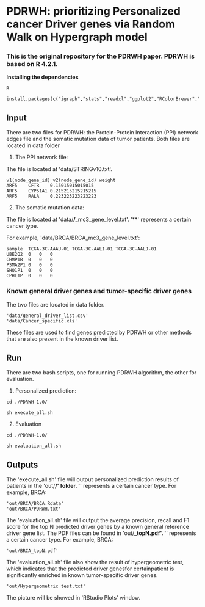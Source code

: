 # PDRWH: prioritizing Personalized cancer Driver genes via Random Walk on Hypergraph model

### This is the original repository for the PDRWH paper. PDRWH is based on R 4.2.1.

**Installing the dependencies**

```
R

install.packages(c("igraph","stats","readxl","ggplot2","RColorBrewer","reshape2","dplyr"))

```

## **Input**

There are two files for PDRWH: the Protein-Protein Interaction (PPI) network edges file and the somatic mutation data of tumor patients. 
Both files are located in data folder

1. The PPI network file:

The file is located at 'data/STRINGv10.txt'.

```
v1(node_gene_id) v2(node_gene_id) weight
ARF5	CFTR	0.15015015015015
ARF5	CYP51A1	0.215215215215215
ARF5	RALA	0.223223223223223

```

2. The somatic mutation data:

The file is located at 'data/**/**_mc3_gene_level.txt'.
'**' represents a certain cancer type.

For example, 'data/BRCA/BRCA_mc3_gene_level.txt':
```
sample	TCGA-3C-AAAU-01	TCGA-3C-AALI-01	TCGA-3C-AALJ-01
UBE2Q2	0	0	0
CHMP1B	0	0	0
PSMA2P1	0	0	0
SHQ1P1	0	0	0
CPHL1P	0	0	0

```

### Known general driver genes and tumor-specific driver genes

The two files are located in data folder. 

```
'data/general_driver_list.csv'
'data/Cancer_specific.xls'

```

These files are used to find genes predicted by PDRWH or other methods that are also present in the known driver list.


## **Run**

There are two bash scripts, one for running PDRWH algorithm, the other for evaluation.

1. Personalized prediction:

```
cd ./PDRWH-1.0/

sh execute_all.sh

```

2. Evaluation

```
cd ./PDRWH-1.0/

sh evaluation_all.sh

```


## **Outputs**

The 'execute_all.sh' file will output personalized prediction results of patients in the 'out/**/' folder.
'**' represents a certain cancer type. For example, BRCA:

```
'out/BRCA/BRCA.Rdata'
'out/BRCA/PDRWH.txt'

```

The 'evaluation_all.sh' file will output the average precision, recall and F1 score for the top N predicted driver genes by a known general reference driver gene list. 
The PDF files can be found in 'out/**_topN.pdf'. '**' represents a certain cancer type. For example, BRCA:

```
'out/BRCA_topN.pdf'

```

The 'evaluation_all.sh' file also show the result of hypergeometric test, which indicates that the predicted driver genesfor certainpatient is significantly enriched in known tumor-specific driver genes.

```
'out/Hypergeometric test.txt'

```

The picture will be showed in 'RStudio Plots' window.


